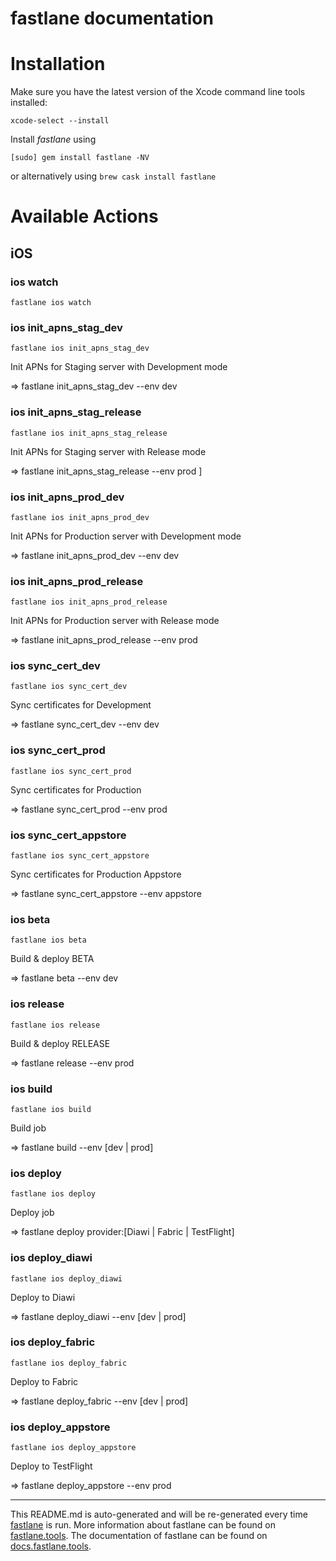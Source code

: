fastlane documentation
================
# Installation

Make sure you have the latest version of the Xcode command line tools installed:

```
xcode-select --install
```

Install _fastlane_ using
```
[sudo] gem install fastlane -NV
```
or alternatively using `brew cask install fastlane`

# Available Actions
## iOS
### ios watch
```
fastlane ios watch
```

### ios init_apns_stag_dev
```
fastlane ios init_apns_stag_dev
```
Init APNs for Staging server with Development mode

=> fastlane init_apns_stag_dev --env dev
### ios init_apns_stag_release
```
fastlane ios init_apns_stag_release
```
Init APNs for Staging server with Release mode

=> fastlane init_apns_stag_release --env prod ]
### ios init_apns_prod_dev
```
fastlane ios init_apns_prod_dev
```
Init APNs for Production server with Development mode

=> fastlane init_apns_prod_dev --env dev
### ios init_apns_prod_release
```
fastlane ios init_apns_prod_release
```
Init APNs for Production server with Release mode

=> fastlane init_apns_prod_release --env prod
### ios sync_cert_dev
```
fastlane ios sync_cert_dev
```
Sync certificates for Development

=> fastlane sync_cert_dev --env dev
### ios sync_cert_prod
```
fastlane ios sync_cert_prod
```
Sync certificates for Production

=> fastlane sync_cert_prod --env prod
### ios sync_cert_appstore
```
fastlane ios sync_cert_appstore
```
Sync certificates for Production Appstore

=> fastlane sync_cert_appstore --env appstore
### ios beta
```
fastlane ios beta
```
Build & deploy BETA

=> fastlane beta --env dev
### ios release
```
fastlane ios release
```
Build & deploy RELEASE

=> fastlane release --env prod
### ios build
```
fastlane ios build
```
Build job

=> fastlane build --env [dev | prod]
### ios deploy
```
fastlane ios deploy
```
Deploy job

=> fastlane deploy provider:[Diawi | Fabric | TestFlight]
### ios deploy_diawi
```
fastlane ios deploy_diawi
```
Deploy to Diawi

=> fastlane deploy_diawi --env [dev | prod]
### ios deploy_fabric
```
fastlane ios deploy_fabric
```
Deploy to Fabric

=> fastlane deploy_fabric --env [dev | prod]
### ios deploy_appstore
```
fastlane ios deploy_appstore
```
Deploy to TestFlight

=> fastlane deploy_appstore --env prod

----

This README.md is auto-generated and will be re-generated every time [fastlane](https://fastlane.tools) is run.
More information about fastlane can be found on [fastlane.tools](https://fastlane.tools).
The documentation of fastlane can be found on [docs.fastlane.tools](https://docs.fastlane.tools).
